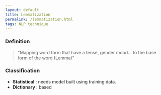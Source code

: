 ```yaml
---
layout: default
title: Lemmatization
permalink: /lemmatization.html
tags: NLP technique
---
```


### Definition

> "Mapping word form that have a tense, gender mood... to the base form of the word (Lemma)"

### Classification

- **Statistical** : needs model built using training data.
- **Dictionary** : based
